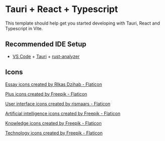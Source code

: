 # Tauri + React + Typescript

This template should help get you started developing with Tauri, React and Typescript in Vite.

## Recommended IDE Setup

- [VS Code](https://code.visualstudio.com/) + [Tauri](https://marketplace.visualstudio.com/items?itemName=tauri-apps.tauri-vscode) + [rust-analyzer](https://marketplace.visualstudio.com/items?itemName=rust-lang.rust-analyzer)


## Icons

<a href="https://www.flaticon.com/free-icons/essay" title="essay icons">Essay icons created by RIkas Dzihab - Flaticon</a>

<a href="https://www.flaticon.com/free-icons/plus" title="plus icons">Plus icons created by Freepik - Flaticon</a>

<a href="https://www.flaticon.com/free-icons/user-interface" title="user interface icons">User interface icons created by rismaars - Flaticon</a>

<a href="https://www.flaticon.com/free-icons/artificial-intelligence" title="artificial intelligence icons">Artificial intelligence icons created by Freepik - Flaticon</a>

<a href="https://www.flaticon.com/free-icons/knowledge" title="knowledge icons">Knowledge icons created by Freepik - Flaticon</a>

<a href="https://www.flaticon.com/free-icons/technology" title="technology icons">Technology icons created by Freepik - Flaticon</a>